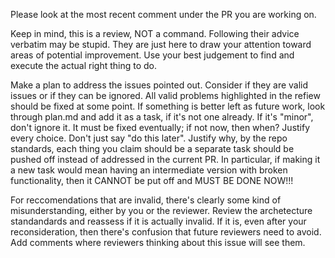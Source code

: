 Please look at the most recent comment under the PR you are working on.

Keep in mind, this is a review, NOT a command. Following their advice verbatim may be stupid. They are just here to draw your attention toward areas of potential improvement. Use your best judgement to find and execute the actual right thing to do.

Make a plan to address the issues pointed out. Consider if they are valid issues or if they can be ignored. All valid problems highlighted in the refiew should be fixed at some point. If something is better left as future work, look through plan.md and add it as a task, if it's not one already. If it's "minor", don't ignore it. It must be fixed eventually; if not now, then when? Justify every choice. Don't just say "do this later". Justify why, by the repo standards, each thing you claim should be a separate task should be pushed off instead of addressed in the current PR. In particular, if making it a new task would mean having an intermediate version with broken functionality, then it CANNOT be put off and MUST BE DONE NOW!!!

For reccomendations that are invalid, there's clearly some kind of misunderstanding, either by you or the reviewer. Review the archetecture standandards and reassess if it is actually invalid. If it is, even after your reconsideration, then there's confusion that future reviewers need to avoid. Add comments where reviewers thinking about this issue will see them.

